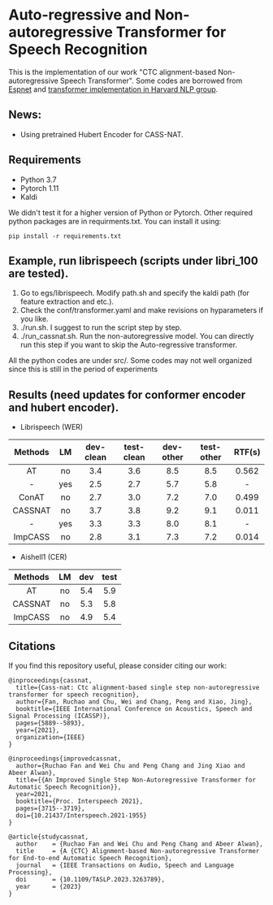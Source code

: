 # Auto-regressive and Non-autoregressive Transformer for Speech Recognition

This is the implementation of our work "CTC alignment-based Non-autoregressive Speech Transformer". Some codes are borrowed from [Espnet](https://github.com/espnet/espnet) and [transformer implementation in Harvard NLP group](https://nlp.seas.harvard.edu/2018/04/03/attention.html).

## News:
- Using pretrained Hubert Encoder for CASS-NAT.

## Requirements

- Python 3.7
- Pytorch 1.11
- Kaldi

We didn't test it for a higher version of Python or Pytorch. Other required python packages are in requirments.txt. You can install it using:
```
pip install -r requirements.txt
```

## Example, run librispeech (scripts under libri_100 are tested).

1. Go to egs/librispeech. Modify path.sh and specify the kaldi path (for feature extraction and etc.).
2. Check the conf/transformer.yaml and make revisions on hyparameters if you like.
3. ./run.sh. I suggest to run the script step by step.
4. ./run\_cassnat.sh. Run the non-autoregressive model. You can directly run this step if you want to skip the Auto-regressive transformer.

All the python codes are under src/. Some codes may not well organized since this is still in the period of experiments

## Results (need updates for conformer encoder and hubert encoder).

- Librispeech (WER)

| Methods |  LM  | dev-clean | test-clean | dev-other | test-other | RTF(s) |
|   :-:   |  :-: |    :-:    |     :-:    |    :-:    |    :-:     | :-:    |
|   AT    |  no  |    3.4    |     3.6    |    8.5    |    8.5     | 0.562  |
|   -     |  yes |    2.5    |     2.7    |    5.7    |    5.8     |   -    |
| ConAT   |  no  |    2.7    |     3.0    |    7.2    |    7.0     | 0.499  |
| CASSNAT |  no  |    3.7    |     3.8    |    9.2    |    9.1     | 0.011  |
|   -     |  yes |    3.3    |     3.3    |    8.0    |    8.1     |   -    |
| ImpCASS |  no  |    2.8    |     3.1    |    7.3    |    7.2     | 0.014  |

- Aishell1 (CER)

| Methods |  LM  | dev  | test  | 
|   :-:   |  :-: | :-:  | :-:   | 
|   AT    |  no  | 5.4  |  5.9  |
| CASSNAT |  no  | 5.3  |  5.8  |
| ImpCASS |  no  | 4.9  |  5.4  |

## Citations

If you find this repository useful, please consider citing our work:

```
@inproceedings{cassnat,
  title={Cass-nat: Ctc alignment-based single step non-autoregressive transformer for speech recognition},
  author={Fan, Ruchao and Chu, Wei and Chang, Peng and Xiao, Jing},
  booktitle={IEEE International Conference on Acoustics, Speech and Signal Processing (ICASSP)},
  pages={5889--5893},
  year={2021},
  organization={IEEE}
}
```

```
@inproceedings{improvedcassnat,
  author={Ruchao Fan and Wei Chu and Peng Chang and Jing Xiao and Abeer Alwan},
  title={{An Improved Single Step Non-Autoregressive Transformer for Automatic Speech Recognition}},
  year=2021,
  booktitle={Proc. Interspeech 2021},
  pages={3715--3719},
  doi={10.21437/Interspeech.2021-1955}
}
```

```
@article{studycassnat,
  author    = {Ruchao Fan and Wei Chu and Peng Chang and Abeer Alwan},
  title     = {A {CTC} Alignment-based Non-autoregressive Transformer for End-to-end Automatic Speech Recognition},
  journal   = {IEEE Transactions on Audio, Speech and Language Processing},
  doi       = {10.1109/TASLP.2023.3263789},
  year      = {2023}
}
```


